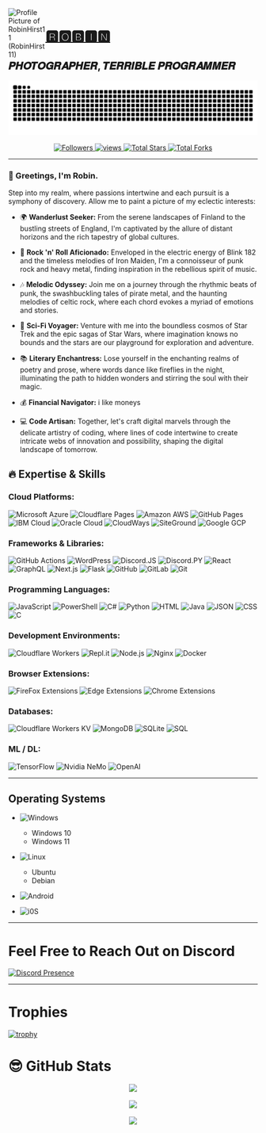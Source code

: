 <a title="RobinHirst11" href="https://github.com/RobinHirst11" style="text-decoration: none;">
    <img src="https://avatars.githubusercontent.com/u/147210082?v=4" width="75" alt="Profile Picture of RobinHirst11 (RobinHirst11)" align="left">
</a>

# [🆁🅾🅱🅸🅽](https://github.com/RobinHirst11)
## 𝑷𝑯𝑶𝑻𝑶𝑮𝑹𝑨𝑷𝑯𝑬𝑹, 𝑻𝑬𝑹𝑹𝑰𝑩𝑳𝑬 𝑷𝑹𝑶𝑮𝑹𝑨𝑴𝑴𝑬𝑹

![GitHub Snake Contribution Grid Animation](https://raw.githubusercontent.com/RobinHirst11/RobinHirst11/output/github-contribution-grid-snake-dark.svg)

<p align="center">
  <a href="https://github.com/RobinHirst11?tab=followers">
    <img alt="Followers" title="Follow me on Github" src="https://custom-icon-badges.herokuapp.com/github/followers/RobinHirst11?color=236ad3&labelColor=1155ba&style=flat-square&label=Follow&logo=person-add&logoColor=white&v=42"/>
  </a>
  <a href="https://github.com/RobinHirst11/Simple-View-Counter">
    <img alt="views" title="GitHub profile views" src="https://komarev.com/ghpvc/?username=RobinHirst11&style=flat-square&color=lightgrey"/>
  </a>
  <a href="https://github.com/RobinHirst11?tab=repositories&sort=stargazers">
    <img alt="Total Stars" title="Total Stars on GitHub" src="https://custom-icon-badges.herokuapp.com/badge/dynamic/json?logo=star&host=formatted-dynamic-badges.herokuapp.com&formatter=metric&style=flat-square&label=Stars&color=55960c&labelColor=488207&query=$.stars&url=https://api.github-star-counter.workers.dev/user/RobinHirst11&v=42"/>
  </a>
  <a href="https://github.com/RobinHirst11?tab=repositories&sort=stargazers">
    <img alt="Total Forks" title="Total Forks on GitHub" src="https://custom-icon-badges.herokuapp.com/badge/dynamic/json?logo=fork&host=formatted-dynamic-badges.herokuapp.com&formatter=metric&style=flat-square&color=ff0013&labelColor=ae1206&label=Forks&query=$.forks&url=https://api.github-star-counter.workers.dev/user/RobinHirst11&v=42"/>
  </a>
</p>

---

### 👋 Greetings, I'm Robin.

Step into my realm, where passions intertwine and each pursuit is a symphony of discovery. Allow me to paint a picture of my eclectic interests:

- 🌍 **Wanderlust Seeker:** From the serene landscapes of Finland to the bustling streets of England, I'm captivated by the allure of distant horizons and the rich tapestry of global cultures.

- 🎸 **Rock 'n' Roll Aficionado:** Enveloped in the electric energy of Blink 182 and the timeless melodies of Iron Maiden, I'm a connoisseur of punk rock and heavy metal, finding inspiration in the rebellious spirit of music.

- 🎶 **Melodic Odyssey:** Join me on a journey through the rhythmic beats of punk, the swashbuckling tales of pirate metal, and the haunting melodies of celtic rock, where each chord evokes a myriad of emotions and stories.

- 🌌 **Sci-Fi Voyager:** Venture with me into the boundless cosmos of Star Trek and the epic sagas of Star Wars, where imagination knows no bounds and the stars are our playground for exploration and adventure.

- 📚 **Literary Enchantress:** Lose yourself in the enchanting realms of poetry and prose, where words dance like fireflies in the night, illuminating the path to hidden wonders and stirring the soul with their magic.

- 💰 **Financial Navigator:** i like moneys

- 💻 **Code Artisan:** Together, let's craft digital marvels through the delicate artistry of coding, where lines of code intertwine to create intricate webs of innovation and possibility, shaping the digital landscape of tomorrow.

## 🔥 Expertise & Skills

### Cloud Platforms:
![Microsoft Azure](https://img.shields.io/badge/Microsoft%20Azure-0078D4.svg?style=flat-square&logo=Microsoft%20Azure&logoColor=white)
![Cloudflare Pages](https://img.shields.io/badge/Cloudflare%20Pages-F38020.svg?style=flat-square&logo=cloudflare&logoColor=white)
![Amazon AWS](https://img.shields.io/badge/Amazon%20AWS-232F3E.svg?style=flat-square&logo=Amazon%20AWS&logoColor=white)
![GitHub Pages](https://img.shields.io/badge/GitHub%20Pages-181717.svg?style=flat-square&logo=github&logoColor=white)
![IBM Cloud](https://img.shields.io/badge/IBM%20Cloud-1261FE.svg?style=flat-square&logo=IBM%20Cloud&logoColor=white)
![Oracle Cloud](https://img.shields.io/badge/Oracle%20Cloud-c14432.svg?style=flat-square&logo=java&logoColor=white)
![CloudWays](https://img.shields.io/badge/Cloudways-2C39BD.svg?style=flat-square&logo=cloudways&logoColor=white)
![SiteGround](https://img.shields.io/badge/SiteGround-8CC445.svg?style=flat-square&logo=SciPy&logoColor=white)
![Google GCP](https://img.shields.io/badge/GCP-4285F4.svg?style=flat-square&logo=google&logoColor=EA4335)

### Frameworks & Libraries:
![GitHub Actions](https://img.shields.io/badge/GitHub_Actions-black?style=flat-square&logo=github-actions&logoColor=white)
![WordPress](https://img.shields.io/badge/WordPress-21759B.svg?style=flat-square&logo=WordPress&logoColor=white)
![Discord.JS](https://img.shields.io/badge/Discord.js-black?style=flat-square&logo=discord&logoColor=white)
![Discord.PY](https://img.shields.io/badge/Discord.py-black?style=flat-square&logo=discord&logoColor=white)
![React](https://img.shields.io/badge/React-%2320232a.svg?style=flat-square&logo=react&logoColor=%2361DAFB)
![GraphQL](https://img.shields.io/badge/GraphQL-black?style=flat-square&logo=graphql&logoColor=E10098)
![Next.js](https://img.shields.io/badge/Next.js-black?style=flat-square&logo=next.js&logoColor=white)
![Flask](https://img.shields.io/badge/Flask-000000.svg?style=flat-square&logo=Flask&logoColor=white)
![GitHub](https://img.shields.io/badge/GitHub-black?style=flat-square&logo=github&logoColor=white)
![GitLab](https://img.shields.io/badge/Gitlab-black?style=flat-square&logo=gitlab&logoColor=white)
![Git](https://img.shields.io/badge/Git-black?style=flat-square&logo=git&logoColor=white)

### Programming Languages:
![JavaScript](https://img.shields.io/badge/JavaScript-%23323330.svg?style=flat-square&logo=javascript&logoColor=%23F7DF1E)
![PowerShell](https://img.shields.io/badge/PowerShell-5391FE.svg?style=flat-square&logo=PowerShell&logoColor=white)
![C#](https://img.shields.io/badge/C%23-239120.svg?style=flat-square&logo=C%20Sharp&logoColor=white)
![Python](https://img.shields.io/badge/Python-3670A0?style=flat-square&logo=python&logoColor=ffdd54)
![HTML](https://img.shields.io/badge/HTML5-E34F26.svg?style=flat-square&logo=HTML5&logoColor=white)
![Java](https://img.shields.io/badge/Java-007396.svg?style=flat-square&logo=java&logoColor=white)
![JSON](https://img.shields.io/badge/JSON-000000.svg?style=flat-square&logo=JSON&logoColor=white)
![CSS](https://img.shields.io/badge/CSS3-1572B6.svg?style=flat-square&logo=CSS3&logoColor=white)
![C](https://img.shields.io/badge/C-000.svg?style=flat-square&logo=c%2B%2B&logoColor=white)

### Development Environments:
![Cloudflare Workers](https://img.shields.io/badge/Cloudflare_Workers-F38020.svg?style=flat-square&logo=cloudflare&logoColor=F38020)
![Repl.it](https://img.shields.io/badge/Replit-667881.svg?style=flat-square&logo=Replit&logoColor=white)
![Node.js](https://img.shields.io/badge/node.js-6DA55F?style=flat-square&logo=node.js&logoColor=white)
![Nginx](https://img.shields.io/badge/Nginx-009639.svg?style=flat-square&logo=NGINX&logoColor=white)
![Docker](https://img.shields.io/badge/Docker-2496ED?style=flat-square&logo=Docker&logoColor=white)

### Browser Extensions:
![FireFox Extensions](https://img.shields.io/badge/Firefox-Extensions-FF7139.svg?style=flat-square&logo=Firefox%20Browser&logoColor=FF7139)
![Edge Extensions](https://img.shields.io/badge/Edge-Extensions-0076D6.svg?style=flat-square&logo=Internet%20Explorer&logoColor=0076D6)
![Chrome Extensions](https://img.shields.io/badge/Chrome-Extensions-red.svg?style=flat-square&logo=Google%20Chrome&logoColor=4285F4)

### Databases:
![Cloudflare Workers KV](https://img.shields.io/badge/Cloudflare%20Workers-KV-F38020.svg?style=flat-square&logo=cloudflare&logoColor=F38020)
![MongoDB](https://img.shields.io/badge/MongoDB-%234ea94b.svg?style=flat-square&logo=mongodb&logoColor=white)
![SQLite](https://img.shields.io/badge/SQLite-%2307405e.svg?style=flat-square&logo=sqlite&logoColor=white)
![SQL](https://img.shields.io/badge/SQL-4479A1.svg?style=flat-square&logo=MySQL&logoColor=white)

### ML / DL:
![TensorFlow](https://img.shields.io/badge/TensorFlow-%23FF6F00.svg?style=flat-square&logo=TensorFlow&logoColor=white)
![Nvidia NeMo](https://img.shields.io/badge/Nvidia%20NeMo-76B900.svg?style=flat-square&logo=nvidia&logoColor=white)
![OpenAI](https://img.shields.io/badge/OpenAI-412991.svg?style=flat-square&logo=OpenAI&logoColor=white)

---

## Operating Systems
- ![Windows](https://img.shields.io/badge/Windows-0078D6.svg?style=for-the-badge&logo=Windows%20XP&logoColor=white)
  - Windows 10
  - Windows 11

- ![Linux](https://img.shields.io/badge/Linux-FCC624?style=for-the-badge&logo=linux&logoColor=black)
  - Ubuntu
  - Debian
    
- ![Android](https://img.shields.io/badge/Android-3DDC84?style=for-the-badge&logo=Android&logoColor=white)
- ![i0S](https://img.shields.io/badge/iOS-000000?style=for-the-badge&logo=iOS&logoColor=white)

---

# Feel Free to Reach Out on Discord

[![Discord Presence](https://lanyard.cnrad.dev/api/1020384453694062642)](https://discord.com/users/1020384453694062642)

---

# Trophies

[![trophy](https://github-profile-trophy.vercel.app/?username=RobinHirst11&theme=onedark)](https://github.com/ryo-ma/github-profile-trophy)

# 😎 GitHub Stats

<p align="center">
    <img src="https://github-readme-streak-stats.herokuapp.com/?user=RobinHirst11&hide_border=true&theme=transparent&v=42" />
</p>
<p align="center">
    <img src="https://github-readme-stats.vercel.app/api/top-langs/?username=RobinHirst11&hide_border=true&layout=compact&langs_count=22&theme=transparent&hide=html&v=42" />
</p>
<p align="center">
    <img src="https://github-readme-stats.vercel.app/api?username=RobinHirst11&show_icons=true&show=reviews,discussions_started,discussions_answered,prs_merged,prs_merged_percentage&hide_rank=true&theme=transparent&v=42" />
</p>
